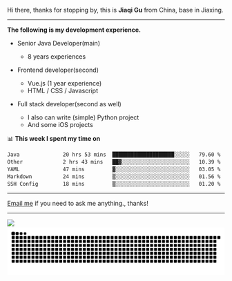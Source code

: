 Hi there, thanks for stopping by, this is **Jiaqi Gu** from China, base in Jiaxing.

---

**The following is my development experience.**

- Senior Java Developer(main)
  - 8 years experiences

- Frontend developer(second)
  - Vue.js (1 year experience)
  - HTML / CSS / Javascript
  
- Full stack developer(second as well)
  - I also can write (simple) Python project
  - And some iOS projects

📊 **This week I spent my time on**
<!--START_SECTION:waka-->

```txt
Java              20 hrs 53 mins  ████████████████████░░░░░   79.60 %
Other             2 hrs 43 mins   ██▓░░░░░░░░░░░░░░░░░░░░░░   10.39 %
YAML              47 mins         ▓░░░░░░░░░░░░░░░░░░░░░░░░   03.05 %
Markdown          24 mins         ▒░░░░░░░░░░░░░░░░░░░░░░░░   01.56 %
SSH Config        18 mins         ▒░░░░░░░░░░░░░░░░░░░░░░░░   01.20 %
```

<!--END_SECTION:waka-->

---

[Email me](mailto:htk2klwgr@mozmail.com?subject=Hiring_from_GitHub) if you need to ask me anything., thanks!

---

![]( https://visitor-badge.glitch.me/badge?page_id=githubgujiaqi)
![]( https://github.com/droid-Q/droid-Q/raw/output/github-contribution-grid-snake.svg#gh-dark-mode-only)
